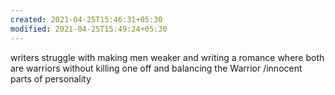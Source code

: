 ```yaml
---
created: 2021-04-25T15:46:31+05:30
modified: 2021-04-25T15:49:24+05:30
---
```


writers struggle with making men weaker and writing a romance where both are warriors without killing one off and balancing the Warrior /innocent parts of personality 